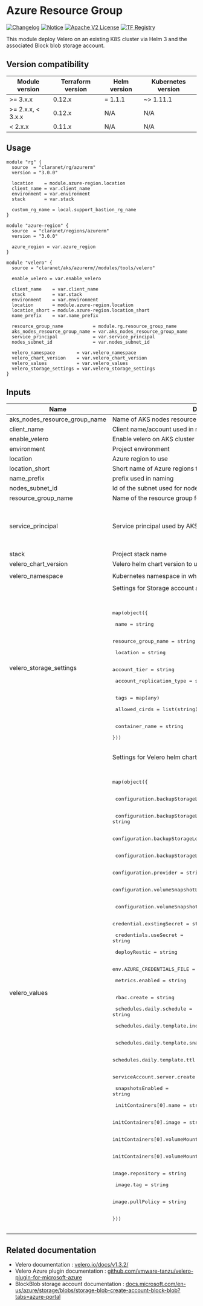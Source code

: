 # Azure Resource Group
[![Changelog](https://img.shields.io/badge/changelog-release-green.svg)](CHANGELOG.md) [![Notice](https://img.shields.io/badge/notice-copyright-yellow.svg)](NOTICE) [![Apache V2 License](https://img.shields.io/badge/license-Apache%20V2-orange.svg)](LICENSE) [![TF Registry](https://img.shields.io/badge/terraform-registry-blue.svg)](https://registry.terraform.io/modules/claranet/aks/azurerm)

This module deploy Velero on an existing K8S cluster via Helm 3 and the associated Block blob storage account.

## Version compatibility

| Module version    | Terraform version | Helm version | Kubernetes version |
|-------------------|-------------------|--------------|--------------------|
| >= 3.x.x          | 0.12.x            | = 1.1.1      | ~> 1.11.1          |
| >= 2.x.x, < 3.x.x | 0.12.x            | N/A          | N/A                |
| <  2.x.x          | 0.11.x            | N/A          | N/A                |

## Usage

```hcl
module "rg" {
  source  = "claranet/rg/azurerm"
  version = "3.0.0"

  location    = module.azure-region.location
  client_name = var.client_name
  environment = var.environment
  stack       = var.stack

  custom_rg_name = local.support_bastion_rg_name
}

module "azure-region" {
  source  = "claranet/regions/azurerm"
  version = "3.0.0"

  azure_region = var.azure_region
}

module "velero" {
  source = "claranet/aks/azurerm//modules/tools/velero"

  enable_velero = var.enable_velero

  client_name    = var.client_name
  stack          = var.stack
  environment    = var.environment
  location       = module.azure-region.location
  location_short = module.azure-region.location_short
  name_prefix    = var.name_prefix

  resource_group_name           = module.rg.resource_group_name
  aks_nodes_resource_group_name = var.aks_nodes_resource_group_name
  service_principal             = var.service_principal
  nodes_subnet_id               = var.nodes_subnet_id

  velero_namespace        = var.velero_namespace
  velero_chart_version    = var.velero_chart_version
  velero_values           = var.velero_values
  velero_storage_settings = var.velero_storage_settings
}

```

## Inputs

| Name | Description | Type | Default | Required |
|------|-------------|------|---------|:--------:|
| aks\_nodes\_resource\_group\_name | Name of AKS nodes resource group | `string` | n/a | yes |
| client\_name | Client name/account used in naming | `string` | n/a | yes |
| enable\_velero | Enable velero on AKS cluster | `bool` | `true` | no |
| environment | Project environment | `string` | n/a | yes |
| location | Azure region to use | `string` | n/a | yes |
| location\_short | Short name of Azure regions to use | `string` | n/a | yes |
| name\_prefix | prefix used in naming | `string` | `""` | no |
| nodes\_subnet\_id | Id of the subnet used for nodes | `string` | n/a | yes |
| resource\_group\_name | Name of the resource group for Velero's Storage Account | `string` | n/a | yes |
| service\_principal | Service principal used by AKS to interract with Azure API | <pre>object({<br>    client_id     = string,<br>    client_secret = string,<br>    object_id     = string<br>  })</pre> | n/a | yes |
| stack | Project stack name | `string` | n/a | yes |
| velero\_chart\_version | Velero helm chart version to use | `string` | `"2.7.3"` | no |
| velero\_namespace | Kubernetes namespace in which to deploy Velero | `string` | `"system-velero"` | no |
| velero\_storage\_settings | Settings for Storage account and blob container for Velero <br /><br><pre><br>map(object({ <br /><br>  name                     = string <br /><br>  resource\_group\_name      = string <br /><br>  location                 = string <br /><br>  account\_tier             = string <br /><br>  account\_replication\_type = string <br /><br>  tags                     = map(any) <br /><br>  allowed\_cirds            = list(string) <br /><br>  container\_name           = string <br /><br>}))<br /><br></pre> | `map(any)` | `{}` | no |
| velero\_values | Settings for Velero helm chart<br><br><pre><br>map(object({ <br /><br>  configuration.backupStorageLocation.bucket                = string <br /><br>  configuration.backupStorageLocation.config.resourceGroup  = string <br /><br>  configuration.backupStorageLocation.config.storageAccount = string <br /><br>  configuration.backupStorageLocation.name                  = string <br /><br>  configuration.provider                                    = string <br /><br>  configuration.volumeSnapshotLocation.config.resourceGroup = string <br /><br>  configuration.volumeSnapshotLocation.name                 = string <br /><br>  credential.exstingSecret                                  = string <br /><br>  credentials.useSecret                                     = string <br /><br>  deployRestic                                              = string <br /><br>  env.AZURE\_CREDENTIALS\_FILE                                = string <br /><br>  metrics.enabled                                           = string <br /><br>  rbac.create                                               = string <br /><br>  schedules.daily.schedule                                  = string <br /><br>  schedules.daily.template.includedNamespaces               = string <br /><br>  schedules.daily.template.snapshotVolumes                  = string <br /><br>  schedules.daily.template.ttl                              = string <br /><br>  serviceAccount.server.create                              = string <br /><br>  snapshotsEnabled                                          = string <br /><br>  initContainers[0].name                                    = string <br /><br>  initContainers[0].image                                   = string <br /><br>  initContainers[0].volumeMounts[0].mountPath               = string <br /><br>  initContainers[0].volumeMounts[0].name                    = string <br /><br>  image.repository                                          = string <br /><br>  image.tag                                                 = string <br /><br>  image.pullPolicy                                          = string <br /><br><br>}))<br /><br></pre> | `map(string)` | `{}` | no |

## Related documentation

- Velero documentation : [velero.io/docs/v1.3.2/](https://velero.io/docs/v1.3.2/)
- Velero Azure plugin documentation : [github.com/vmware-tanzu/velero-plugin-for-microsoft-azure](https://github.com/vmware-tanzu/velero-plugin-for-microsoft-azure)
- BlockBlob storage account documentation : [docs.microsoft.com/en-us/azure/storage/blobs/storage-blob-create-account-block-blob?tabs=azure-portal](https://docs.microsoft.com/en-us/azure/storage/blobs/storage-blob-create-account-block-blob?tabs=azure-portal)